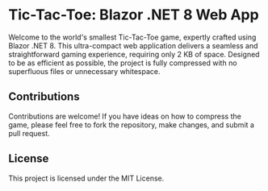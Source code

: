 # Tic-Tac-Toe: Blazor .NET 8 Web App

Welcome to the world's smallest Tic-Tac-Toe game, expertly crafted using Blazor .NET 8. 
This ultra-compact web application delivers a seamless and straightforward gaming experience, requiring only 2 KB of space. 
Designed to be as efficient as possible, the project is fully compressed with no superfluous files or unnecessary whitespace.

## Contributions
Contributions are welcome! If you have ideas on how to compress the game, please feel free to fork the repository, make changes, and submit a pull request.

## License
This project is licensed under the MIT License.
